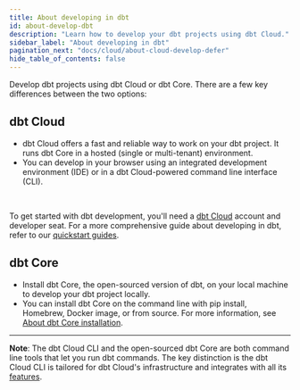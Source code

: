 ```yaml
---
title: About developing in dbt
id: about-develop-dbt
description: "Learn how to develop your dbt projects using dbt Cloud."
sidebar_label: "About developing in dbt"
pagination_next: "docs/cloud/about-cloud-develop-defer"
hide_table_of_contents: false
---
```


Develop dbt projects using dbt Cloud or dbt Core. There are a few key differences between the two options: 

## dbt Cloud

- dbt Cloud offers a fast and reliable way to work on your dbt project. It runs dbt Core in a hosted (single or multi-tenant) environment. 
- You can develop in your browser using an integrated development environment (IDE) or in a dbt Cloud-powered command line interface (CLI).

<div className="grid--2-col" >

<Card
    title="dbt Cloud CLI"
    body="Allows you to develop and run dbt commands from your local command line or code editor against your dbt Cloud development environment."
    link="/docs/cloud/cloud-cli-installation"
    icon="dbt-bit"/>

  <Card
    title="dbt Cloud IDE"
    body="Develop directly in your browser, making dbt project development efficient by compiling code into SQL and managing project changes seamlessly using an intuitive user interface."
    link="/docs/cloud/dbt-cloud-ide/develop-in-the-cloud"
    icon="dbt-bit"/>

</div><br />

To get started with dbt development, you'll need a [dbt Cloud](https://www.getdbt.com/signup) account and developer seat. For a more comprehensive guide about developing in dbt, refer to our [quickstart guides](/guides).

## dbt Core

- Install dbt Core, the open-sourced version of dbt, on your local machine to develop your dbt project locally. 
- You can install dbt Core on the command line with pip install, Homebrew, Docker image, or from source. For more information, see [About dbt Core installation](/docs/core/installation-overview).

---------
**Note**: The dbt Cloud CLI and the open-sourced dbt Core are both command line tools that let you run dbt commands. The key distinction is the dbt Cloud CLI is tailored for dbt Cloud's infrastructure and integrates with all its [features](/docs/cloud/about-cloud/dbt-cloud-features).

